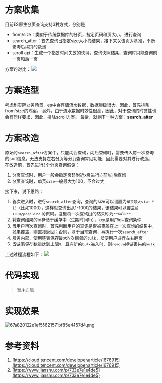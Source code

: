 # 方案收集
目前ES原生分页查询支持3种方式，分别是

- from/size：类似于传统数据库的分页，指定页码和页大小，进行查询
- search_after：首先查询出指定size大小的结果，接下来以该页为基准，不断查询后续页的数据
- scroll api：生成一个指定时间失效的快照，查询快照结果，查询时只能查询前一页和后一页

方案的对比：
![](https://cdn.nlark.com/yuque/0/2023/webp/5369311/1702456450570-0f3349c3-bb30-46b9-95da-de01fe6d3458.webp#averageHue=%23efefeb&clientId=u6c640822-c2c6-4&from=paste&height=266&id=u60731315&originHeight=351&originWidth=1126&originalType=url&ratio=1&rotation=0&showTitle=false&status=done&style=none&taskId=u8ccf57bd-7266-4516-a0d9-ccc72b49583&title=&width=853)

# 方案选型
考虑到实际业务场景，es中会存储流水数据，数据量级很大，因此，首先排除 from/size的方案。
另外，由于流水数据时效性很高，因此，对于查询的时效性也会有同样要求，因此，排除scroll方案。
最后，就剩下一种方案：**search_after**
# 方案改造
原始的`search_after`方案中，只能向后查询，向后查询时，需要传入前一次查询的sort信息，无法支持左右分页等分页查询常见功能，因此需要对其进行改造。
在改造前，首先进行2个分页查询假设：

1. 分页查询时，用户一般会指定页码附近x页进行向前/向后查询
2. 分页查询时，单页`size`一般最大为100，不会过大

接下来，说下思路：

1. 首次进入时，进行`search_after`查询，查询的size可以设置为`单页最大size * 10`（比如1000），这样就查询出从1-1000的结果，该结果可以覆盖`前 1000/pageSize` 的页码。这里将一次查询出的结果称为`**bulk**`
2. 将查询结果的id存储于缓存中（过期时间1h），key是用户id+查询条件
3. 当用户再次查询时，首先判断用户的查询是否被覆盖在上一次查询的结果中，如果覆盖，则直接返回；否则，基于当前查询，再执行一次`search_after`
4. 服务内部，使用链表保存最大N次相邻的`bulk`，以便用户进行左右翻页
5. 当链表保存数量达到上限`N`，且有新的`bulk`进入时，则`remove`掉链表头的`bulk`

上述过程流程如下：
![](https://cdn.nlark.com/yuque/0/2023/jpeg/5369311/1702457652050-9bffc2e2-1808-431c-98cd-902ef7d7f969.jpeg)
# 代码实现
> 暂未实现

# 实现效果
![67a820122e1ef55621571bf85e4457d4.png](https://cdn.nlark.com/yuque/0/2023/png/5369311/1702866988317-17b0a870-4317-4a5d-bd37-8f701a63b308.png#averageHue=%23f5f5f9&clientId=ud3a11236-ef56-4&from=paste&height=55&id=u08c7e94a&originHeight=82&originWidth=727&originalType=binary&ratio=1.5&rotation=0&showTitle=false&size=3471&status=done&style=none&taskId=u3926be43-6f5f-4aa4-b574-b081ffbd4ae&title=&width=484.6666666666667)
# 参考资料

1. [https://cloud.tencent.com/developer/article/1676915](https://cloud.tencent.com/developer/article/1676915)
2. [https://www.jianshu.com/p/733e7e1e4de5](https://www.jianshu.com/p/733e7e1e4de5)
